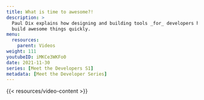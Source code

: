 ```yaml
---
title: What is time to awesome?!
description: >
  Paul Dix explains how designing and building tools _for_ developers helps you
  build awesome things quickly.
menu:
  resources:
    parent: Videos
weight: 111
youtubeID: iMKCe3WKFo0
date: 2021-11-30
series: [Meet the Developers S1]
metadata: [Meet the Developer Series]
---
```


{{< resources/video-content >}}
